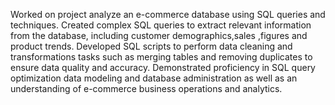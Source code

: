 Worked on  project analyze an e-commerce database using SQL queries and techniques.
Created complex SQL queries to extract relevant information from the database, including customer demographics,sales ,figures and product trends.
Developed SQL scripts to perform data cleaning and transformations tasks such as merging tables and removing duplicates to ensure data quality and 
accuracy.
Demonstrated proficiency in SQL query optimization data modeling and database administration as well as an understanding of e-commerce business operations and analytics.

